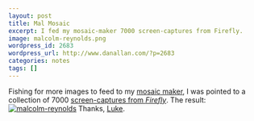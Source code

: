 ```yaml
---
layout: post
title: Mal Mosaic
excerpt: I fed my mosaic-maker 7000 screen-captures from Firefly.
image: malcolm-reynolds.png
wordpress_id: 2683
wordpress_url: http://www.danallan.com/?p=2683
categories: notes
tags: []
---
```


Fishing for more images to feed to my [mosaic maker](http://www.danallan.com/projects/2012/photomosaics), I was pointed to a collection of 7000 [screen-captures from _Firefly_](http://still-flying.net/images/). The result:
[![](http://www.danallan.com/wp-content/uploads/2012/11/malcolm-reynolds.png "malcolm-reynolds")](http://www.danallan.com/wp-content/uploads/2012/11/malcolm-reynolds.png)
Thanks, [Luke](http://lcksound.com/).
